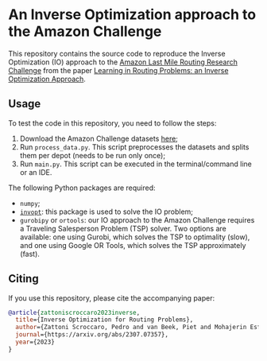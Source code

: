 # An Inverse Optimization approach to the Amazon Challenge

This repository contains the source code to reproduce the Inverse Optimization (IO) approach to the [Amazon Last Mile Routing Research Challenge](https://routingchallenge.mit.edu/) from the paper [Learning in Routing Problems: an Inverse Optimization Approach](https://arxiv.org/abs/0000.00000).

## Usage

To test the code in this repository, you need to follow the steps:
1. Download the Amazon Challenge datasets [here](https://aws.amazon.com/marketplace/pp/prodview-rqkdusd3nz3mw);
2. Run `process_data.py`. This script preprocesses the datasets and splits them per depot (needs to be run only once);
3. Run `main.py`. This script can be executed in the terminal/command line or an IDE.

The following Python packages are required:
- `numpy`;
- [`invopt`](https://github.com/pedroszattoni/invopt): this package is used to solve the IO problem;
- `gurobipy` or `ortools`: our IO approach to the Amazon Challenge requires a Traveling Salesperson Problem (TSP) solver. Two options are available: one using Gurobi, which solves the TSP to optimality (slow), and one using Google OR Tools, which solves the TSP approximately (fast).

## Citing
If you use this repository, please cite the accompanying paper:

```bibtex
@article{zattoniscroccaro2023inverse,
  title={Inverse Optimization for Routing Problems},
  author={Zattoni Scroccaro, Pedro and van Beek, Piet and Mohajerin Esfahani, Peyman and Atasoy, Bilge},
  journal={https://arxiv.org/abs/2307.07357},
  year={2023}
}
```